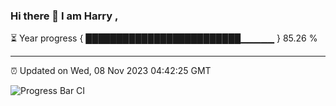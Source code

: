 ### Hi there 👋 I am Harry , 

⏳ Year progress { █████████████████████████▁▁▁▁▁ } 85.26 %

---

⏰ Updated on Wed, 08 Nov 2023 04:42:25 GMT

![Progress Bar CI](https://github.com/duykhang68/duykhang68/workflows/Progress%20Bar%20CI/badge.svg)

